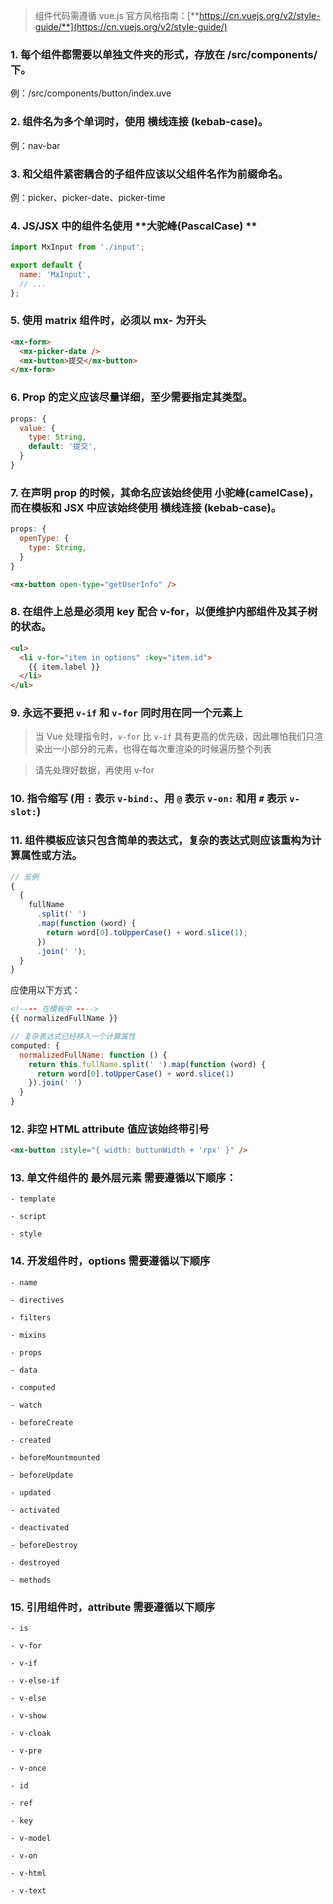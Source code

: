 > 组件代码需遵循 vue.js 官方风格指南：[**https://cn.vuejs.org/v2/style-guide/**](https://cn.vuejs.org/v2/style-guide/)

### 1. 每个组件都需要以**单独文件夹**的形式，存放在 /src/components/ 下。

例：/src/components/button/index.uve

### 2. 组件名为多个单词时，使用 **横线连接 (kebab-case)**。

例：nav-bar

### 3. 和父组件紧密耦合的子组件应该以父组件名作为前缀命名。

例：picker、picker-date、picker-time

### 4. JS/JSX 中的组件名使用 **大驼峰(PascalCase) **

```javascript
import MxInput from './input';

export default {
  name: 'MxInput',
  // ...
};
```

### 5. 使用 matrix 组件时，必须以 mx- 为开头

```html
<mx-form>
  <mx-picker-date />
  <mx-button>提交</mx-button>
</mx-form>
```

### 6. Prop 的定义应该尽量详细，至少需要指定其类型。

```javascript
props: {
  value: {
    type: String,
    default: '提交',
  }
}
```

### 7. 在声明 prop 的时候，其命名应该始终使用 **小驼峰(camelCase)**，而在模板和 JSX 中应该始终使用 **横线连接 (kebab-case)**。

```javascript
props: {
  openType: {
    type: String,
  }
}
```

```html
<mx-button open-type="getUserInfo" />
```

### 8. 在组件上总是必须用 key 配合 v-for，以便维护内部组件及其子树的状态。

```html
<ul>
  <li v-for="item in options" :key="item.id">
    {{ item.label }}
  </li>
</ul>
```

### 9. 永远不要把 `v-if` 和 `v-for` 同时用在同一个元素上

> 当 Vue 处理指令时，`v-for` 比 `v-if` 具有更高的优先级，因此哪怕我们只渲染出一小部分的元素，也得在每次重渲染的时候遍历整个列表

> 请先处理好数据，再使用 v-for

### 10. 指令缩写 (用 `:` 表示 `v-bind:`、用 `@` 表示 `v-on:` 和用 `#` 表示 `v-slot:`)

### 11. **组件模板应该只包含简单的表达式，复杂的表达式则应该重构为计算属性或方法。**

```javascript
// 反例
{
  {
    fullName
      .split(' ')
      .map(function (word) {
        return word[0].toUpperCase() + word.slice(1);
      })
      .join(' ');
  }
}
```

应使用以下方式：

```html
<!---- 在模板中 ---->
{{ normalizedFullName }}
```

```javascript
// 复杂表达式已经移入一个计算属性
computed: {
  normalizedFullName: function () {
    return this.fullName.split(' ').map(function (word) {
      return word[0].toUpperCase() + word.slice(1)
    }).join(' ')
  }
}
```

### 12. **非空 HTML attribute 值应该始终带引号**

```html
<mx-button :style="{ width: buttunWidth + 'rpx' }" />
```

### 13. 单文件组件的 最外层元素 需要遵循以下顺序：

```text
- template

- script

- style
```

### 14. 开发组件时，options 需要遵循以下顺序

```text
- name

- directives

- filters

- mixins

- props

- data

- computed

- watch

- beforeCreate

- created

- beforeMountmounted

- beforeUpdate

- updated

- activated

- deactivated

- beforeDestroy

- destroyed

- methods
```

### 15. 引用组件时，attribute 需要遵循以下顺序

```text
- is

- v-for

- v-if

- v-else-if

- v-else

- v-show

- v-cloak

- v-pre

- v-once

- id

- ref

- key

- v-model

- v-on

- v-html

- v-text
```
